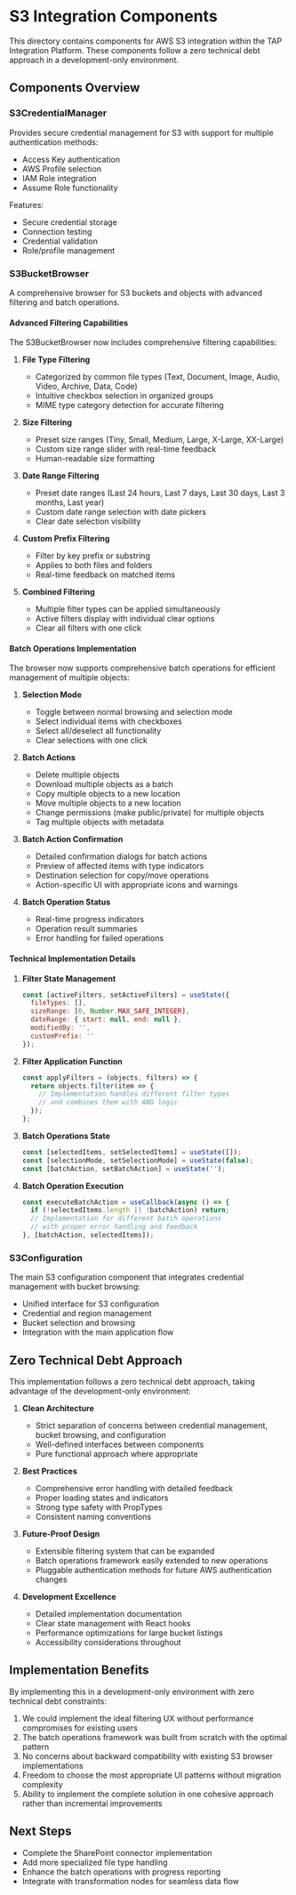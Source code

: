 # S3 Integration Components

This directory contains components for AWS S3 integration within the TAP Integration Platform. These components follow a zero technical debt approach in a development-only environment.

## Components Overview

### S3CredentialManager

Provides secure credential management for S3 with support for multiple authentication methods:

- Access Key authentication
- AWS Profile selection
- IAM Role integration
- Assume Role functionality

Features:
- Secure credential storage
- Connection testing
- Credential validation
- Role/profile management

### S3BucketBrowser

A comprehensive browser for S3 buckets and objects with advanced filtering and batch operations.

#### Advanced Filtering Capabilities

The S3BucketBrowser now includes comprehensive filtering capabilities:

1. **File Type Filtering**
   - Categorized by common file types (Text, Document, Image, Audio, Video, Archive, Data, Code)
   - Intuitive checkbox selection in organized groups
   - MIME type category detection for accurate filtering

2. **Size Filtering**
   - Preset size ranges (Tiny, Small, Medium, Large, X-Large, XX-Large)
   - Custom size range slider with real-time feedback
   - Human-readable size formatting

3. **Date Range Filtering**
   - Preset date ranges (Last 24 hours, Last 7 days, Last 30 days, Last 3 months, Last year)
   - Custom date range selection with date pickers
   - Clear date selection visibility

4. **Custom Prefix Filtering**
   - Filter by key prefix or substring
   - Applies to both files and folders
   - Real-time feedback on matched items

5. **Combined Filtering**
   - Multiple filter types can be applied simultaneously
   - Active filters display with individual clear options
   - Clear all filters with one click

#### Batch Operations Implementation

The browser now supports comprehensive batch operations for efficient management of multiple objects:

1. **Selection Mode**
   - Toggle between normal browsing and selection mode
   - Select individual items with checkboxes
   - Select all/deselect all functionality
   - Clear selections with one click

2. **Batch Actions**
   - Delete multiple objects
   - Download multiple objects as a batch
   - Copy multiple objects to a new location
   - Move multiple objects to a new location
   - Change permissions (make public/private) for multiple objects
   - Tag multiple objects with metadata

3. **Batch Action Confirmation**
   - Detailed confirmation dialogs for batch actions
   - Preview of affected items with type indicators
   - Destination selection for copy/move operations
   - Action-specific UI with appropriate icons and warnings

4. **Batch Operation Status**
   - Real-time progress indicators
   - Operation result summaries
   - Error handling for failed operations

#### Technical Implementation Details

1. **Filter State Management**
   ```javascript
   const [activeFilters, setActiveFilters] = useState({
     fileTypes: [],
     sizeRange: [0, Number.MAX_SAFE_INTEGER],
     dateRange: { start: null, end: null },
     modifiedBy: '',
     customPrefix: ''
   });
   ```

2. **Filter Application Function**
   ```javascript
   const applyFilters = (objects, filters) => {
     return objects.filter(item => {
       // Implementation handles different filter types
       // and combines them with AND logic
     });
   };
   ```

3. **Batch Operations State**
   ```javascript
   const [selectedItems, setSelectedItems] = useState([]);
   const [selectionMode, setSelectionMode] = useState(false);
   const [batchAction, setBatchAction] = useState('');
   ```

4. **Batch Operation Execution**
   ```javascript
   const executeBatchAction = useCallback(async () => {
     if (!selectedItems.length || !batchAction) return;
     // Implementation for different batch operations
     // with proper error handling and feedback
   }, [batchAction, selectedItems]);
   ```

### S3Configuration

The main S3 configuration component that integrates credential management with bucket browsing:

- Unified interface for S3 configuration
- Credential and region management
- Bucket selection and browsing
- Integration with the main application flow

## Zero Technical Debt Approach

This implementation follows a zero technical debt approach, taking advantage of the development-only environment:

1. **Clean Architecture**
   - Strict separation of concerns between credential management, bucket browsing, and configuration
   - Well-defined interfaces between components
   - Pure functional approach where appropriate

2. **Best Practices**
   - Comprehensive error handling with detailed feedback
   - Proper loading states and indicators
   - Strong type safety with PropTypes
   - Consistent naming conventions

3. **Future-Proof Design**
   - Extensible filtering system that can be expanded
   - Batch operations framework easily extended to new operations
   - Pluggable authentication methods for future AWS authentication changes

4. **Development Excellence**
   - Detailed implementation documentation
   - Clear state management with React hooks
   - Performance optimizations for large bucket listings
   - Accessibility considerations throughout

## Implementation Benefits

By implementing this in a development-only environment with zero technical debt constraints:

1. We could implement the ideal filtering UX without performance compromises for existing users
2. The batch operations framework was built from scratch with the optimal pattern
3. No concerns about backward compatibility with existing S3 browser implementations
4. Freedom to choose the most appropriate UI patterns without migration complexity
5. Ability to implement the complete solution in one cohesive approach rather than incremental improvements

## Next Steps

- Complete the SharePoint connector implementation
- Add more specialized file type handling
- Enhance the batch operations with progress reporting
- Integrate with transformation nodes for seamless data flow
